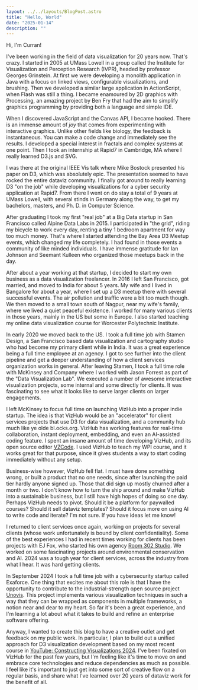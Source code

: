 ```yaml
---
layout: ../../layouts/BlogPost.astro
title: "Hello, World"
date: "2025-01-14"
description: ""
---
```


Hi, I'm Curran!

I've been working in the field of data visualization for 20 years now. That's crazy. I started in 2005 at UMass Lowell in a group called the Institute for Visualization and Perception Research (IVPR), headed by professor Georges Grinstein. At first we were developing a monolith application in Java with a focus on linked views, configurable visualizations, and brushing. Then we developed a similar large application in ActionScript, when Flash was still a thing. I became enamoured by 2D graphics with Processing, an amazing project by Ben Fry that had the aim to simplify graphics programming by providing both a language and simple IDE.

When I discovered JavaScript and the Canvas API, I became hooked. There is an immense amount of _joy_ that comes from experimenting with interactive graphics. Unlike other fields like biology, the feedback is instantaneous. You can make a code change and immediately see the results. I developed a special interest in fractals and complex systems at one point. Then I took an internship at Rapid7 in Cambridge, MA where I really learned D3.js and SVG.

I was there at the original IEEE Vis talk where Mike Bostock presented his paper on D3, which was absolutely epic. The presentation seemed to have rocked the entire dataviz community. I finally got around to really learning D3 "on the job" while developing visualizations for a cyber security application at Rapid7. From there I went on do stay a total of 9 years at UMass Lowell, with several stinds in Germany along the way, to get my bachelors, masters, and Ph. D. in Computer Science.

After graduating I took my first "real job" at a Big Data startup in San Francisco called Alpine Data Labs in 2015. I participated in "the grid", riding my bicycle to work every day, renting a tiny 1 bedroom apartment for way too much money. That's where I started attending the Bay Area D3 Meetup events, which changed my life completely. I had found in those events a community of like minded individuals. I have immense gratitude for Ian Johnson and Seemant Kulleen who organized those meetups back in the day.

After about a year working at that startup, I decided to start my own business as a data visualization freelancer. In 2016 I left San Francisco, got married, and moved to India for about 5 years. My wife and I lived in Bangalore for about a year, where I set up a D3 meetup there with several successful events. The air pollution and traffic were a bit too much though. We then moved to a small town south of Nagpur, near my wife's family, where we lived a quiet peaceful existence. I worked for many various clients in those years, mainly in the US but some in Europe. I also started teaching my online data visualization course for Worcester Polytechnic Institute.

In early 2020 we moved back to the US. I took a full time job with Stamen Design, a San Francisco based data visualization and cartography studio who had become my primary client while in India. It was a great experience being a full time employee at an agency. I got to see further into the client pipeline and get a deeper understanding of how a client services organization works in general. After leaving Stamen, I took a full time role with McKinsey and Company where I worked with Jason Forrest as part of the "Data Visualization Lab". We executed a number of awesome interactive visualization projects, some internal and some directly for clients. It was fascinating to see what it looks like to serve larger clients on larger engagements.

I left McKinsey to focus full time on launching VizHub into a proper indie startup. The idea is that VizHub would be an "accelerator" for client services projects that use D3 for data visualization, and a community hub much like ye olde bl.ocks.org. VizHub has working features for real-time collaboration, instant deployment, embedding, and even an AI-assisted coding feature. I spent an insane amount of time developing VizHub, and its open source editor [VZCode](https://github.com/vizhub-core/vzcode). I used VizHub to teach my WPI course, and it works great for that purpose, since it gives students a way to start coding immediately without any setup.

Business-wise however, VizHub fell flat. I must have done something wrong, or built a product that no one needs, since after launching the paid tier hardly anyone signed up. Those that did sign up mostly churned after a month or two. I don't know how to turn the ship around and make VizHub into a sustainable business, but I still have high hopes of doing so one day. Perhaps VizHub needs to pivot. Should it be a platform for paywalled courses? Should it sell dataviz templates? Should it focus more on using AI to write code and iterate? I'm not sure. If you have ideas let me know!

I returned to client services once again, working on projects for several clients (whose work unfortunately is bound by client confidentiality). Some of the best experiences I had in recent times working for clients has been projects with EJ Fox, who started his own agency [Room 302 Studio](https://room302.studio/). We worked on some fascinating projects around environmental conservation and AI. 2024 was a tough year for client services, across the industry from what I hear. It was hard getting clients.

In September 2024 I took a full time job with a cybersecurity startup called Exaforce. One thing that excites me about this role is that I have the opportunity to contribute to the industrial-strength open source project [Unovis](https://unovis.dev/). This project implements various visualization techniques in such a way that they can be wrapped as components in multiple frameworks, a notion near and dear to my heart. So far it's been a great experience, and I'm learning a lot about what it takes to build and refine an enterprise software offering.

Anyway, I wanted to create this blog to have a creative outlet and get feedback on my public work. In particular, I plan to build out a unified approach for D3 visualization development based on my most recent course in [YouTube: Constructing Visualizations 2024](https://www.youtube.com/watch?v=bZhWCO-bDek&list=PL9yYRbwpkykthTFJl9vYr_C0FCjRIn_7G). I've been fixated on VizHub for the past few years, but I'm feeling like it's time to move on and embrace core technologies and reduce dependencies as much as possible. I feel like it's important to just get into some sort of creative flow on a regular basis, and share what I've learned over 20 years of dataviz work for the benefit of all.
